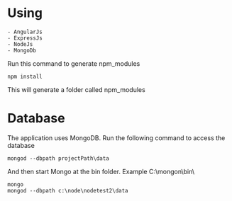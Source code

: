 # Using

    - AngularJs
    - ExpressJs
    - NodeJs
    - MongoDb

Run this command to generate npm_modules

    npm install

This will generate a folder called npm_modules

# Database

The application uses MongoDB. Run the following command to access the database

    mongod --dbpath projectPath\data

And then start Mongo at the bin folder. Example C:\mongon\bin\

    mongo
    mongod --dbpath c:\node\nodetest2\data